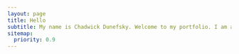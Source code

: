 ```yaml
---
layout: page
title: Hello
subtitle: My name is Chadwick Dunefsky. Welcome to my portfolio. I am a Master's Candidate in the library science program at the University of North Carolina at Greensboro, concentrating in archives and public libraries. This page features my various projects across my undergraduate and graduate career. 
sitemap:
  priority: 0.9
---
```

